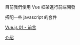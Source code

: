 目前我們使用 Vue 框架進行前端開發

搭配一些 javascript 的套件

[Vue.js 01 - 前言](https://ithelp.ithome.com.tw/articles/10186162)

[介绍](https://cn.vuejs.org/v2/guide/index.html)
